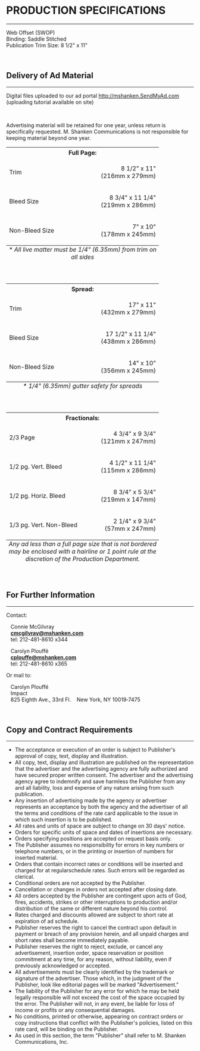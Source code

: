 
# PRODUCTION SPECIFICATIONS
---

<p>Web Offset (SWOP)<br />
    Binding: Saddle Stitched<br />
    Publication Trim Size: 8 1/2" x 11"</p><br />

## Delivery of Ad Material
---

Digital files uploaded to our ad portal <a href="http://mshanken.SendMyAd.com" target="_blank">http://mshanken.SendMyAd.com</a> (uploading tutorial available on site)

<br />

Advertising material will be retained for one year, unless return is specifically requested. M. Shanken Communications is not responsible for keeping material beyond one year.

<table width="88%">
  <caption align="bottom"><em>* All live matter must be 1/4" (6.35mm) from trim on all sides</em></caption>
  <tr>
    <th colspan="2">Full Page:</th>
  </tr>
  <tr>
    <td width="60%"><p>Trim</p></td>
    <td width="40%"><p align="right">8 1/2" x 11"<br />(216mm x 279mm)</p></td>
  </tr>
  <tr>
    <td><p>Bleed Size</p></td>
    <td><p align="right">8 3/4" x 11 1/4"<br />(219mm x 286mm)</p></td>
  </tr>
  <tr>
    <td><p>Non-Bleed Size</p></td>
    <td><p align="right">7" x 10"<br />(178mm x 245mm)</p></td>
  </tr>
</table>

<br />

<table width="88%">
  <caption align="bottom"><em>* 1/4" (6.35mm) gutter safety for spreads</em></caption>
  <tr>
    <th colspan="2">Spread:</th>
  </tr>
  <tr>
    <td width="60%"><p>Trim</p></td>
    <td width="40%"><p align="right">17" x 11"<br />(432mm x 279mm)</p></td>
  </tr>
  <tr>
    <td><p>Bleed Size</p></td>
    <td><p align="right">17 1/2" x 11 1/4"<br />(438mm x 286mm)</p></td>
  </tr>
  <tr>
    <td><p>Non-Bleed Size</p></td>
    <td><p align="right">14" x 10"<br />(356mm x 245mm)</p></td>
  </tr>
</table>

<br />

<table width="88%">
  <caption align="bottom"><em>Any ad less than a full page size that is not bordered
may be enclosed with a hairline or 1 point rule at the
discretion of the Production Department.</em></caption>
  <tr>
    <th colspan="2">Fractionals:</th>
  </tr>
  <tr>
    <td width="60%"><p>2/3 Page</p></td>
    <td width="40%"><p align="right">4 3/4" x 9 3/4"<br />(121mm x 247mm)</p></td>
  </tr>
  <tr>
    <td><p>1/2 pg. Vert. Bleed</p></td>
    <td><p align="right">4 1/2" x 11 1/4"<br />(115mm x 286mm)</p></td>
  </tr>
  <tr>
    <td><p>1/2 pg. Horiz. Bleed</p></td>
    <td><p align="right">8 3/4" x 5 3/4"<br />(219mm x 147mm)</p></td>
  </tr>
  <tr>
    <td><p>1/3 pg. Vert. Non-Bleed</p></td>
    <td><p align="right">2 1/4" x 9 3/4"<br />(57mm x 247mm)</p></td>
  </tr>
</table>

<br />

## For Further Information
---

<!--Go to mshanken.com, or c -->Contact:

&nbsp;&nbsp;&nbsp;Connie McGilvray<br />
&nbsp;&nbsp;&nbsp;<a href="mailto:cmcgilvray@mshanken.com" target="_blank"><strong>cmcgilvray@mshanken.com</strong></a><br />
&nbsp;&nbsp;&nbsp;tel: 212-481-8610 x344
 
&nbsp;&nbsp;&nbsp;Carolyn Plouff&eacute;<br />
&nbsp;&nbsp;&nbsp;<a href="mailto:cplouffe@mshanken.com" target="_blank"><strong>cplouffe@mshanken.com</strong></a><br />
&nbsp;&nbsp;&nbsp;tel: 212-481-8610 x365

Or mail to:

&nbsp;&nbsp;&nbsp;Carolyn Plouff&eacute;<br />
&nbsp;&nbsp;&nbsp;Impact<br />
&nbsp;&nbsp;&nbsp;825 Eighth Ave., 33rd Fl.
&nbsp;&nbsp;&nbsp;New York, NY 10019‑7475

<br />

## Copy and Contract Requirements
---

- The acceptance or execution of an order is subject to Publisher's approval of copy, text, display and illustration.
- All copy, text, display and illustration are published on the representation that the advertiser and the advertising agency are fully authorized and have secured proper written consent. The advertiser and the advertising agency agree to indemnify and save harmless the Publisher from any and all liability, loss and expense of any nature arising from such publication.
- Any insertion of advertising made by the agency or advertiser represents an acceptance by both the agency and the advertiser of all the terms and conditions of the rate card applicable to the issue in which such insertion is to be published.
- All rates and units of space are subject to change on 30 days' notice.
- Orders for specific units of space and dates of insertions are necessary.
- Orders specifying positions are accepted on request basis only.
- The Publisher assumes no responsibility for errors in key numbers or telephone numbers, or in the printing or insertion of numbers for inserted material.
- Orders that contain incorrect rates or conditions will be inserted and charged for at regularschedule rates. Such errors will be regarded as clerical.
- Conditional orders are not accepted by the Publisher.
- Cancellation or changes in orders not accepted after closing date.
- All orders accepted by the Publisher are contingent upon acts of God, fires, accidents, strikes or other interruptions to production and/or distribution of the same or different nature beyond his control.
- Rates charged and discounts allowed are subject to short rate at expiration of ad schedule.
- Publisher reserves the right to cancel the contract upon default in payment or breach of any provision herein, and all unpaid charges and short rates shall become immediately payable.
- Publisher reserves the right to reject, exclude, or cancel any advertisement, insertion order, space reservation or position commitment at any time, for any reason, without liability, even if previously acknowledged or accepted.
- All advertisements must be clearly identified by the trademark or signature of the advertiser. Those which, in the judgment of the Publisher, look like editorial pages will be marked "Advertisement."
- The liability of the Publisher for any error for which he may be held legally responsible will not exceed the cost of the space occupied by the error. The Publisher will not, in any event, be liable for loss of income or profits or any consequential damages.
- No conditions, printed or otherwise, appearing on contract orders or copy instructions that conflict with the Publisher's policies, listed on this rate card, will be binding on the Publisher.
- As used in this section, the term "Publisher" shall refer to M. Shanken Communications, Inc.
